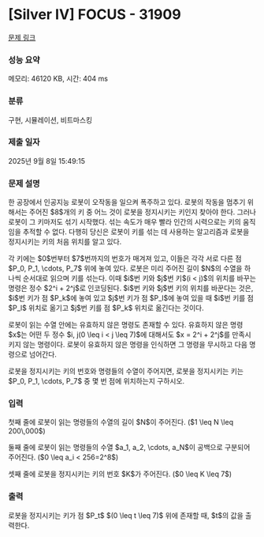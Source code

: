 # [Silver IV] FOCUS - 31909 

[문제 링크](https://www.acmicpc.net/problem/31909) 

### 성능 요약

메모리: 46120 KB, 시간: 404 ms

### 분류

구현, 시뮬레이션, 비트마스킹

### 제출 일자

2025년 9월 8일 15:49:15

### 문제 설명

<p>한 공장에서 인공지능 로봇이 오작동을 일으켜 폭주하고 있다. 로봇의 작동을 멈추기 위해서는 주어진 $8$개의 키 중 어느 것이 로봇을 정지시키는 키인지 찾아야 한다. 그러나 로봇이 그 키마저도 섞기 시작했다. 섞는 속도가 매우 빨라 인간의 시력으로는 키의 움직임을 추적할 수 없다. 다행히 당신은 로봇이 키를 섞는 데 사용하는 알고리즘과 로봇을 정지시키는 키의 처음 위치를 알고 있다.</p>

<p>각 키에는 $0$번부터 $7$번까지의 번호가 매겨져 있고, 이들은 각각 서로 다른 점 $P_0, P_1, \cdots, P_7$ 위에 놓여 있다. 로봇은 미리 주어진 길이 $N$의 수열을 하나씩 순서대로 읽으며 키를 섞는다. 이때 $i$번 키와 $j$번 키$(i < j)$의 위치를 바꾸는 명령은 정수 $2^i + 2^j$로 인코딩된다. $i$번 키와 $j$번 키의 위치를 바꾼다는 것은, $i$번 키가 점 $P_k$에 놓여 있고 $j$번 키가 점 $P_l$에 놓여 있을 때 $i$번 키를 점 $P_l$ 위치로 옮기고 $j$번 키를 점 $P_k$ 위치로 옮긴다는 것이다.</p>

<p>로봇이 읽는 수열 안에는 유효하지 않은 명령도 존재할 수 있다. 유효하지 않은 명령 $x$는 어떤 두 정수 $i, j(0 \leq i < j \leq 7)$에 대해서도 $x = 2^i + 2^j$를 만족시키지 않는 명령이다. 로봇이 유효하지 않은 명령을 인식하면 그 명령을 무시하고 다음 명령으로 넘어간다.</p>

<p>로봇을 정지시키는 키의 번호와 명령들의 수열이 주어지면, 로봇을 정지시키는 키는 $P_0, P_1, \cdots, P_7$ 중 몇 번 점에 위치하는지 구하시오.</p>

### 입력 

 <p>첫째 줄에 로봇이 읽는 명령들의 수열의 길이 $N$이 주어진다. ($1 \leq N \leq 200\,000$)</p>

<p>둘째 줄에 로봇이 읽는 명령들의 수열 $a_1, a_2, \cdots, a_N$이 공백으로 구분되어 주어진다. ($0 \leq a_i < 256=2^8$)</p>

<p>셋째 줄에 로봇을 정지시키는 키의 번호 $K$가 주어진다. ($0 \leq K \leq 7$)</p>

### 출력 

 <p>로봇을 정지시키는 키가 점 $P_t$ $(0 \leq t \leq 7)$ 위에 존재할 때, $t$의 값을 출력한다.</p>


